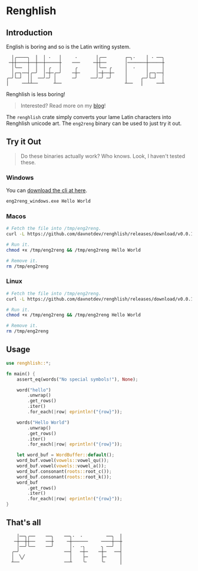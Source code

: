 # Renghlish

## Introduction

English is boring and so is the Latin writing system.

```plaintext
  │╭────╮  │  │ ·   │     ·       │╭──       ┌─╮·    │ · ──╮
 ─┼┼────┼──┼──┼─────┼    ───     ─┼┼──       │───────┼─────┼
  │╰──  │  │  │ ╭   │     ╭       │╰── ╭     │  ·    │     │
  │┌─┐──┤╭─╯  │─┼─╭─╯    ─┼─      │─┼──┼─    │       │┌─┐──┤
╭─╯└─┘  ││  ──╯─╯ │      ─╯     ──╯─╯ ─╯     │     ╭─╯└─┘  │
│     ──┴┴──      ┴──                        ┴──   │     ──┴
```

Renghlish is less boring!

> Interested? Read more on my [blog](https://davnotdev.github.io/blog/interesting/renghlish/)!

The `renghlish` crate simply converts your lame Latin characters into Renghlish
unicode art.
The `eng2reng` binary can be used to just try it out.

## Try it Out

> Do these binaries actually work?
> Who knows.
> Look, I haven't tested these.

### Windows

You can [download the cli at here](https://github.com/davnotdev/renghlish/releases/download/v0.0.1/eng2reng_windows.exe).

```cmd
eng2reng_windows.exe Hello World
```

### Macos

```sh
# Fetch the file into /tmp/eng2reng.
curl -L https://github.com/davnotdev/renghlish/releases/download/v0.0.1/eng2reng_macos -o /tmp/eng2reng

# Run it.
chmod +x /tmp/eng2reng && /tmp/eng2reng Hello World

# Remove it.
rm /tmp/eng2reng
```

### Linux

```sh
# Fetch the file into /tmp/eng2reng.
curl -L https://github.com/davnotdev/renghlish/releases/download/v0.0.1/eng2reng_linux -o /tmp/eng2reng

# Run it.
chmod +x /tmp/eng2reng && /tmp/eng2reng Hello World

# Remove it.
rm /tmp/eng2reng
```

## Usage

```rust
use renghlish::*;

fn main() {
    assert_eq(words("No special symbols!"), None);

    word("hello")
        .unwrap()
        .get_rows()
        .iter()
        .for_each(|row| eprintln!("{row}"));

    words("Hello World")
        .unwrap()
        .get_rows()
        .iter()
        .for_each(|row| eprintln!("{row}"));

    let word_buf = WordBuffer::default();
    word_buf.vowel(vowels::vowel_qu());
    word_buf.vowel(vowels::vowel_a());
    word_buf.consonant(roots::root_c());
    word_buf.consonant(roots::root_k());
    word_buf
        .get_rows()
        .iter()
        .for_each(|row| eprintln!("{row}"));
}

```

## That's all

```plaintext
    │──╮╭──    ──╮    ──╮·  ·         ──╮  │
   ─┼──┼┼──    ──┼     ─┼──────     ────┼──┼
    │──╯╰──    ──╯      │·  ·╮      ╮ ──╯  │
  ╭─╯                 ──┤   ─┼─    ─┼─   ──┤
  │  ╲╱                 │    ├─     ├─     │
  ┴──                 ──┴    ╰╴     ╰╴     │
```
